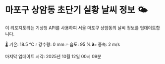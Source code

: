 
# 마포구 상암동 초단기 실황 날씨 정보 🌤️

이 리포지토리는 기상청 API를 사용하여 서울 마포구 상암동의 날씨 정보를 업데이트합니다. 

🌡️ 기온: 18.5 ℃
💧 강수량: 0 mm
💦 습도: 95 %
🌬️ 풍속: 2 m/s

마지막 업데이트 시각: 2025년 10월 12일 00시 09분    
